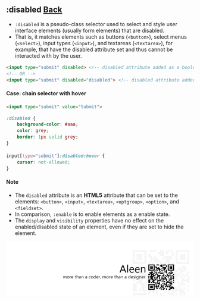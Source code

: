 ## :disabled [**Back**](./../pseudoClass.md)

- `:disabled` is a pseudo-class selector used to select and style user interface elements (usually form elements) that are disabled.
- That is, it matches elements such as buttons (`<button>`), select menus (`<select>`), input types (`<input>`), and textareas (`<textarea>`), for example, that have the disabled attribute set and thus cannot be interacted with by the user.

```html
<input type="submit" disabled> <!-- disabled attribute added as a boolean value -->
<!-- OR -->
<input type="submit" disabled="disabled"> <!-- disabled attribute added with a "disabled" value -->
```

#### Case: chain selector with hover

```html
<input type="submit" value="Submit">
```

```css
:disabled {
    background-color: #aaa;
    color: grey;
    border: 1px solid grey;
}

input[type="submit"]:disabled:hover {
    cursor: not-allowed;
}
```



#### Note

- The `disabled` attribute is an **HTML5** attribute that can be set to the elements: `<button>`, `<input>`, `<textarea>`, `<optgroup>`, `<option>`, and `<fieldset>`.
- In comparison, `:enable` is to enable elements as a enable state.
- The `display` and `visibility` properties have no effect on the enabled/disabled state of an element, even if they are set to hide the element.

<a href="http://aleen42.github.io/" target="_blank" ><img src="./../../../pic/tail.gif"></a>